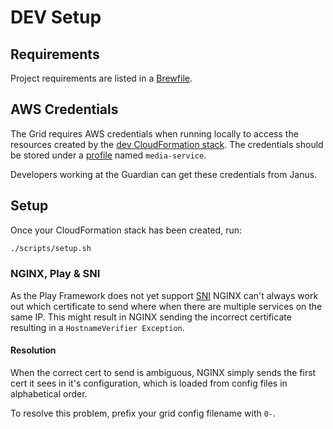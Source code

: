 # DEV Setup

## Requirements
Project requirements are listed in a [Brewfile](../Brewfile).

## AWS Credentials
The Grid requires AWS credentials when running locally to access the resources created by the
[dev CloudFormation stack](./01-cloudformation.md). The credentials should be stored under a
[profile](https://docs.aws.amazon.com/cli/latest/userguide/cli-multiple-profiles.html) named
`media-service`.

Developers working at the Guardian can get these credentials from Janus.

## Setup
Once your CloudFormation stack has been created, run:

```bash
./scripts/setup.sh
```

### NGINX, Play & SNI
As the Play Framework does not yet support [SNI](https://en.wikipedia.org/wiki/Server_Name_Indication)
 NGINX can't always work out which certificate to send where when there are multiple services on the same IP.
 This might result in NGINX sending the incorrect certificate resulting in a `HostnameVerifier Exception`.

#### Resolution

When the correct cert to send is ambiguous, NGINX simply sends the first cert it sees in it's configuration,
which is loaded from config files in alphabetical order.

To resolve this problem, prefix your grid config filename with `0-`.
